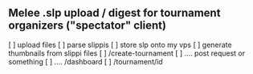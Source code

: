 ## Melee .slp upload / digest for tournament organizers ("spectator" client)

[ ] upload files
[ ] parse slippis
[ ] store slp onto my vps
[ ] generate thumbnails from slippi files
[ ] /create-tournament
[ ] .... post request or something
[ ] .... /dashboard
[ ] /tournament/id